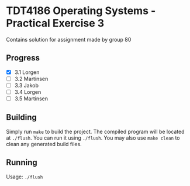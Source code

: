 # TDT4186 Operating Systems - Practical Exercise 3

Contains solution for assignment made by group 80

## Progress

- [x] 3.1 Lorgen
- [ ] 3.2 Martinsen
- [ ] 3.3 Jakob
- [ ] 3.4 Lorgen
- [ ] 3.5 Martinsen

## Building

Simply run `make` to build the project. The compiled program will be located at `./flush`. You can run it using `./flush`. You may also use `make clean` to clean any generated build files.

## Running

Usage: `./flush`
